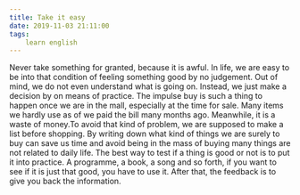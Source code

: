 ```yaml
---
title: Take it easy
date: 2019-11-03 21:11:00
tags:
    learn english
---
```

Never take something for granted, because it is awful. In life, we are easy to be into that condition of feeling something good by no judgement. Out of mind, we do not even understand what is going on. Instead, we just make a decision by on means of practice. The impulse buy is such a thing to happen once we are in the mall, especially at the time for sale. Many items we hardly use as of we paid the bill many months ago. Meanwhile, it is a waste of money.To avoid that kind of problem, we are supposed to make a list before shopping. By writing down what kind of things we are surely to buy can save us time and avoid being in the mass of buying many things are not related to daily life. The best way to test if a thing is 
good or not is to put it into practice. A programme, a book, a song and 
so forth, if you want to see if it is just that good, you have to use 
it. After that, the feedback is to give you back the information. 